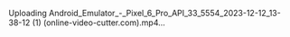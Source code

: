 


Uploading Android_Emulator_-_Pixel_6_Pro_API_33_5554_2023-12-12_13-38-12 (1) (online-video-cutter.com).mp4…

